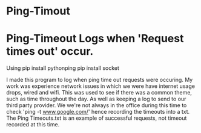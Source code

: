 # Ping-Timout
# Ping-Timeout Logs when 'Request times out' occur.

Using pip install pythonping
      pip install socket  
      
I made this program to log when ping time out requests were occuring. My work was experience network issues in which we were have internet usage drops, wired and wifi. This was used to see if there was a common theme, such as time throughout the day. As well as keeping a log to send to our third party provider.  We we're not always in the office during this time to check 'ping -t www.google.com/' hence recording  the timeouts into a txt.   The Ping Timeouts.txt is an example of successful requests, not timeout recorded at this time.
